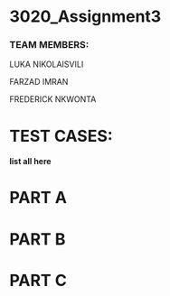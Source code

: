 # 3020_Assignment3

### TEAM MEMBERS:

LUKA NIKOLAISVILI

FARZAD IMRAN

FREDERICK NKWONTA

# TEST CASES:

#### list all here

# PART A

# PART B

# PART C
